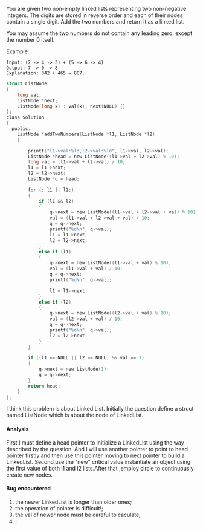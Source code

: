 You are given two non-empty linked lists representing two non-negative integers. The digits are stored in reverse order and each of their nodes contain a single digit. Add the two numbers and return it as a linked list.

You may assume the two numbers do not contain any leading zero, except the number 0 itself.

Example:
```
Input: (2 -> 4 -> 3) + (5 -> 6 -> 4)
Output: 7 -> 0 -> 8
Explanation: 342 + 465 = 807.
```

```c
struct ListNode
{
    long val;
    ListNode *next;
    ListNode(long x) : val(x), next(NULL) {}
};
class Solution
{
  public:
    ListNode *addTwoNumbers(ListNode *l1, ListNode *l2)
    {

        printf("l1->val:%ld,l2->val:%ld", l1->val, l2->val);
        ListNode *head = new ListNode((l1->val + l2->val) % 10);
        long val = (l1->val + l2->val) / 10;
        l1 = l1->next;
        l2 = l2->next;
        ListNode *q = head;

        for (; l1 || l2;)
        {
            if (l1 && l2)
            {
                q->next = new ListNode((l1->val + l2->val + val) % 10);
                val = (l1->val + l2->val + val) / 10;
                q = q->next;
                printf("%d\n", q->val);
                l1 = l1->next;
                l2 = l2->next;
            }
            else if (l1)
            {
                q->next = new ListNode((l1->val + val) % 10);
                val = (l1->val + val) / 10;
                q = q->next;
                printf("%d\n", q->val);

                l1 = l1->next;
            }
            else if (l2)
            {
                q->next = new ListNode((l2->val + val) % 10);
                val = (l2->val + val) / 10;
                q = q->next;
                printf("%d\n", q->val);
                l2 = l2->next;
            }
        }

        if ((l1 == NULL || l2 == NULL) && val == 1)
        {
            q->next = new ListNode(1);
            q = q->next;
        }
        return head;
    }
};

```
I think this problem is about Linked List.
Initially,the question define a struct named ListNode which is about the node of LinkedList.
#### Analysis
First,I must define a head pointer to initialize a LinkedList using the way described by the question.
And I will use another pointer to point to head pointer firstly and then use this pointer moving to next pointer to build a LinkedList.
Second,use the "new" critical value instantiate an object using the first value of both l1 and l2 lists.After that ,employ circle to continuously create new nodes.
#### Bug encountered
1. the newer LinkedList is longer than older ones;
2. the operation of pointer is difficult!;
3. the val of newer node must be careful to caculate;
4. ;